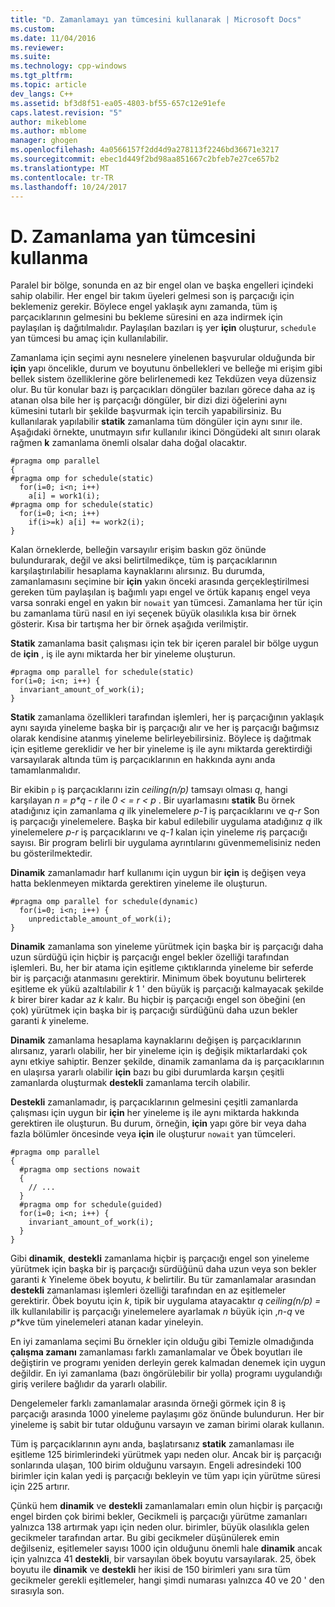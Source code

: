 ```yaml
---
title: "D. Zamanlamayı yan tümcesini kullanarak | Microsoft Docs"
ms.custom: 
ms.date: 11/04/2016
ms.reviewer: 
ms.suite: 
ms.technology: cpp-windows
ms.tgt_pltfrm: 
ms.topic: article
dev_langs: C++
ms.assetid: bf3d8f51-ea05-4803-bf55-657c12e91efe
caps.latest.revision: "5"
author: mikeblome
ms.author: mblome
manager: ghogen
ms.openlocfilehash: 4a0566157f2dd4d9a278113f2246bd36671e3217
ms.sourcegitcommit: ebec1d449f2bd98aa851667c2bfeb7e27ce657b2
ms.translationtype: MT
ms.contentlocale: tr-TR
ms.lasthandoff: 10/24/2017
---
```

# <a name="d-using-the-schedule-clause"></a>D. Zamanlama yan tümcesini kullanma
Paralel bir bölge, sonunda en az bir engel olan ve başka engelleri içindeki sahip olabilir. Her engel bir takım üyeleri gelmesi son iş parçacığı için beklemeniz gerekir. Böylece engel yaklaşık aynı zamanda, tüm iş parçacıklarının gelmesini bu bekleme süresini en aza indirmek için paylaşılan iş dağıtılmalıdır. Paylaşılan bazıları iş yer **için** oluşturur, `schedule` yan tümcesi bu amaç için kullanılabilir.  
  
 Zamanlama için seçimi aynı nesnelere yinelenen başvurular olduğunda bir **için** yapı öncelikle, durum ve boyutunu önbellekleri ve belleğe mi erişim gibi bellek sistem özelliklerine göre belirlenemedi kez Tekdüzen veya düzensiz olur. Bu tür konular bazı iş parçacıkları döngüler bazıları görece daha az iş atanan olsa bile her iş parçacığı döngüler, bir dizi dizi öğelerini aynı kümesini tutarlı bir şekilde başvurmak için tercih yapabilirsiniz. Bu kullanılarak yapılabilir **statik** zamanlama tüm döngüler için aynı sınır ile. Aşağıdaki örnekte, unutmayın sıfır kullanılır ikinci Döngüdeki alt sınırı olarak rağmen **k** zamanlama önemli olsalar daha doğal olacaktır.  
  
```  
#pragma omp parallel  
{  
#pragma omp for schedule(static)  
  for(i=0; i<n; i++)  
    a[i] = work1(i);  
#pragma omp for schedule(static)  
  for(i=0; i<n; i++)  
    if(i>=k) a[i] += work2(i);  
}  
```  
  
 Kalan örneklerde, belleğin varsayılır erişim baskın göz önünde bulundurarak, değil ve aksi belirtilmedikçe, tüm iş parçacıklarının karşılaştırılabilir hesaplama kaynaklarını alırsınız. Bu durumda, zamanlamasını seçimine bir **için** yakın önceki arasında gerçekleştirilmesi gereken tüm paylaşılan iş bağımlı yapı engel ve örtük kapanış engel veya varsa sonraki engel en yakın bir `nowait` yan tümcesi. Zamanlama her tür için bu zamanlama türü nasıl en iyi seçenek büyük olasılıkla kısa bir örnek gösterir. Kısa bir tartışma her bir örnek aşağıda verilmiştir.  
  
 **Statik** zamanlama basit çalışması için tek bir içeren paralel bir bölge uygun de **için** , iş ile aynı miktarda her bir yineleme oluşturun.  
  
```  
#pragma omp parallel for schedule(static)  
for(i=0; i<n; i++) {  
  invariant_amount_of_work(i);  
}  
```  
  
 **Statik** zamanlama özellikleri tarafından işlemleri, her iş parçacığının yaklaşık aynı sayıda yineleme başka bir iş parçacığı alır ve her iş parçacığı bağımsız olarak kendisine atanmış yineleme belirleyebilirsiniz. Böylece iş dağıtmak için eşitleme gereklidir ve her bir yineleme iş ile aynı miktarda gerektirdiği varsayılarak altında tüm iş parçacıklarının en hakkında aynı anda tamamlanmalıdır.  
  
 Bir ekibin `p` iş parçacıklarını izin *ceiling(n/p)* tamsayı olması *q*, hangi karşılayan *n = p\*q - r* ile *0 < = r < p* . Bir uyarlamasını **statik** Bu örnek atadığınız için zamanlama *q* ilk yinelemelere *p-1* iş parçacıklarını ve *q-r* Son iş parçacığı yinelemelere.  Başka bir kabul edilebilir uygulama atadığınız *q* ilk yinelemelere *p-r* iş parçacıklarını ve *q-1* kalan için yineleme *r*iş parçacığı sayısı. Bir program belirli bir uygulama ayrıntılarını güvenmemelisiniz neden bu gösterilmektedir.  
  
 **Dinamik** zamanlamadır harf kullanımı için uygun bir **için** iş değişen veya hatta beklenmeyen miktarda gerektiren yineleme ile oluşturun.  
  
```  
#pragma omp parallel for schedule(dynamic)  
  for(i=0; i<n; i++) {  
    unpredictable_amount_of_work(i);  
}  
```  
  
 **Dinamik** zamanlama son yineleme yürütmek için başka bir iş parçacığı daha uzun sürdüğü için hiçbir iş parçacığı engel bekler özelliği tarafından işlemleri. Bu, her bir atama için eşitleme çıktıklarında yineleme bir seferde bir iş parçacığı atanmasını gerektirir. Minimum öbek boyutunu belirterek eşitleme ek yükü azaltılabilir *k* 1 ' den büyük iş parçacığı kalmayacak şekilde *k* birer birer kadar az *k* kalır. Bu hiçbir iş parçacığı engel son öbeğini (en çok) yürütmek için başka bir iş parçacığı sürdüğünü daha uzun bekler garanti *k* yineleme.  
  
 **Dinamik** zamanlama hesaplama kaynaklarını değişen iş parçacıklarının alırsanız, yararlı olabilir, her bir yineleme için iş değişik miktarlardaki çok aynı etkiye sahiptir. Benzer şekilde, dinamik zamanlama da iş parçacıklarının en ulaşırsa yararlı olabilir **için** bazı bu gibi durumlarda karşın çeşitli zamanlarda oluşturmak **destekli** zamanlama tercih olabilir.  
  
 **Destekli** zamanlamadır, iş parçacıklarının gelmesini çeşitli zamanlarda çalışması için uygun bir **için** her yineleme iş ile aynı miktarda hakkında gerektiren ile oluşturun. Bu durum, örneğin, **için** yapı göre bir veya daha fazla bölümler öncesinde veya **için** ile oluşturur `nowait` yan tümceleri.  
  
```  
#pragma omp parallel  
{  
  #pragma omp sections nowait  
  {  
    // ...  
  }  
  #pragma omp for schedule(guided)  
  for(i=0; i<n; i++) {  
    invariant_amount_of_work(i);  
  }  
}  
```  
  
 Gibi **dinamik**, **destekli** zamanlama hiçbir iş parçacığı engel son yineleme yürütmek için başka bir iş parçacığı sürdüğünü daha uzun veya son bekler garanti *k* Yineleme öbek boyutu, *k* belirtilir. Bu tür zamanlamalar arasından **destekli** zamanlaması işlemleri özelliği tarafından en az eşitlemeler gerektirir. Öbek boyutu için *k*, tipik bir uygulama atayacaktır *q ceiling(n/p) =* ilk kullanılabilir iş parçacığı yinelemelere ayarlamak  *n*  büyük için ,*n-q* ve *p\*k*ve tüm yinelemeleri atanan kadar yineleyin.  
  
 En iyi zamanlama seçimi Bu örnekler için olduğu gibi Temizle olmadığında **çalışma zamanı** zamanlaması farklı zamanlamalar ve Öbek boyutları ile değiştirin ve programı yeniden derleyin gerek kalmadan denemek için uygun değildir. En iyi zamanlama (bazı öngörülebilir bir yolla) programı uygulandığı giriş verilere bağlıdır da yararlı olabilir.  
  
 Dengelemeler farklı zamanlamalar arasında örneği görmek için 8 iş parçacığı arasında 1000 yineleme paylaşımı göz önünde bulundurun. Her bir yineleme iş sabit bir tutar olduğunu varsayın ve zaman birimi olarak kullanın.  
  
 Tüm iş parçacıklarının aynı anda, başlatırsanız **statik** zamanlaması ile eşitleme 125 birimlerindeki yürütmek yapı neden olur. Ancak bir iş parçacığı sonlarında ulaşan, 100 birim olduğunu varsayın. Engeli adresindeki 100 birimler için kalan yedi iş parçacığı bekleyin ve tüm yapı için yürütme süresi için 225 artırır.  
  
 Çünkü hem **dinamik** ve **destekli** zamanlamaları emin olun hiçbir iş parçacığı engel birden çok birimi bekler, Gecikmeli iş parçacığı yürütme zamanları yalnızca 138 artırmak yapı için neden olur. birimler, büyük olasılıkla gelen gecikmeler tarafından artar. Bu gibi gecikmeler düşünülerek emin değilseniz, eşitlemeler sayısı 1000 için olduğunu önemli hale **dinamik** ancak için yalnızca 41 **destekli**, bir varsayılan öbek boyutu varsayılarak. 25, öbek boyutu ile **dinamik** ve **destekli** her ikisi de 150 birimleri yanı sıra tüm gecikmeler gerekli eşitlemeler, hangi şimdi numarası yalnızca 40 ve 20 ' den sırasıyla son.